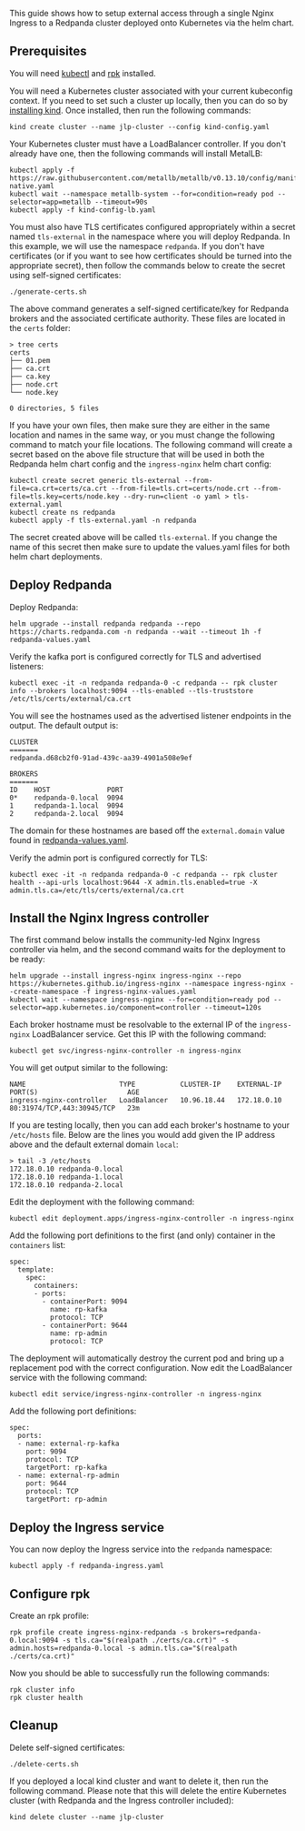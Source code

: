 This guide shows how to setup external access through a single Nginx Ingress to a Redpanda cluster deployed onto Kubernetes via the helm chart.

## Prerequisites

You will need [kubectl](https://kubernetes.io/docs/tasks/tools/install-kubectl-linux/) and [rpk](https://docs.redpanda.com/current/get-started/rpk-install/) installed.

You will need a Kubernetes cluster associated with your current kubeconfig context. If you need to set such a cluster up locally, then you can do so by [installing kind](https://kind.sigs.k8s.io/docs/user/quick-start/#installing-from-release-binaries). Once installed, then run the following commands:

```
kind create cluster --name jlp-cluster --config kind-config.yaml
```

Your Kubernetes cluster must have a LoadBalancer controller. If you don't already have one, then the following commands will install MetalLB:

```
kubectl apply -f https://raw.githubusercontent.com/metallb/metallb/v0.13.10/config/manifests/metallb-native.yaml
kubectl wait --namespace metallb-system --for=condition=ready pod --selector=app=metallb --timeout=90s
kubectl apply -f kind-config-lb.yaml
```

You must also have TLS certificates configured appropriately within a secret named `tls-external` in the namespace where you will deploy Redpanda. In this example, we will use the namespace `redpanda`. If you don't have certificates (or if you want to see how certificates should be turned into the appropriate secret), then follow the commands below to create the secret using self-signed certificates:

```
./generate-certs.sh
```

The above command generates a self-signed certificate/key for Redpanda brokers and the associated certificate authority. These files are located in the `certs` folder:

```
> tree certs
certs
├── 01.pem
├── ca.crt
├── ca.key
├── node.crt
└── node.key

0 directories, 5 files
```

If you have your own files, then make sure they are either in the same location and names in the same way, or you must change the following command to match your file locations. The following command will create a secret based on the above file structure that will be used in both the Redpanda helm chart config and the `ingress-nginx` helm chart config:

```
kubectl create secret generic tls-external --from-file=ca.crt=certs/ca.crt --from-file=tls.crt=certs/node.crt --from-file=tls.key=certs/node.key --dry-run=client -o yaml > tls-external.yaml
kubectl create ns redpanda
kubectl apply -f tls-external.yaml -n redpanda
```

The secret created above will be called `tls-external`. If you change the name of this secret then make sure to update the values.yaml files for both helm chart deployments.

## Deploy Redpanda

Deploy Redpanda:

```
helm upgrade --install redpanda redpanda --repo https://charts.redpanda.com -n redpanda --wait --timeout 1h -f redpanda-values.yaml
```

Verify the kafka port is configured correctly for TLS and advertised listeners:

```
kubectl exec -it -n redpanda redpanda-0 -c redpanda -- rpk cluster info --brokers localhost:9094 --tls-enabled --tls-truststore /etc/tls/certs/external/ca.crt
```

You will see the hostnames used as the advertised listener endpoints in the output. The default output is:

```
CLUSTER
=======
redpanda.d68cb2f0-91ad-439c-aa39-4901a508e9ef

BROKERS
=======
ID    HOST              PORT
0*    redpanda-0.local  9094
1     redpanda-1.local  9094
2     redpanda-2.local  9094
```

The domain for these hostnames are based off the `external.domain` value found in [redpanda-values.yaml](./redpanda-values.yaml#L7).

Verify the admin port is configured correctly for TLS:

```
kubectl exec -it -n redpanda redpanda-0 -c redpanda -- rpk cluster health --api-urls localhost:9644 -X admin.tls.enabled=true -X admin.tls.ca=/etc/tls/certs/external/ca.crt
```

## Install the Nginx Ingress controller

The first command below installs the community-led Nginx Ingress controller via helm, and the second command waits for the deployment to be ready:

```
helm upgrade --install ingress-nginx ingress-nginx --repo https://kubernetes.github.io/ingress-nginx --namespace ingress-nginx --create-namespace -f ingress-nginx-values.yaml
kubectl wait --namespace ingress-nginx --for=condition=ready pod --selector=app.kubernetes.io/component=controller --timeout=120s
```

Each broker hostname must be resolvable to the external IP of the `ingress-nginx` LoadBalancer service. Get this IP with the following command:

```
kubectl get svc/ingress-nginx-controller -n ingress-nginx
```

You will get output similar to the following:

```
NAME                       TYPE           CLUSTER-IP    EXTERNAL-IP   PORT(S)                      AGE
ingress-nginx-controller   LoadBalancer   10.96.18.44   172.18.0.10   80:31974/TCP,443:30945/TCP   23m
```

If you are testing locally, then you can add each broker's hostname to your `/etc/hosts` file. Below are the lines you would add given the IP address above and the default external domain `local`:

```
> tail -3 /etc/hosts
172.18.0.10 redpanda-0.local
172.18.0.10 redpanda-1.local
172.18.0.10 redpanda-2.local
```

Edit the deployment with the following command:

```
kubectl edit deployment.apps/ingress-nginx-controller -n ingress-nginx
```

Add the following port definitions to the first (and only) container in the `containers` list:

```
spec:
  template:
    spec:
      containers:
      - ports:
        - containerPort: 9094
          name: rp-kafka
          protocol: TCP
        - containerPort: 9644
          name: rp-admin
          protocol: TCP
```

The deployment will automatically destroy the current pod and bring up a replacement pod with the correct configuration. Now edit the LoadBalancer service with the following command:

```
kubectl edit service/ingress-nginx-controller -n ingress-nginx
```

Add the following port definitions:

```
spec:
  ports:
  - name: external-rp-kafka
    port: 9094
    protocol: TCP
    targetPort: rp-kafka
  - name: external-rp-admin
    port: 9644
    protocol: TCP
    targetPort: rp-admin
```

## Deploy the Ingress service

You can now deploy the Ingress service into the `redpanda` namespace:

```
kubectl apply -f redpanda-ingress.yaml
```

## Configure rpk

Create an rpk profile:

```
rpk profile create ingress-nginx-redpanda -s brokers=redpanda-0.local:9094 -s tls.ca="$(realpath ./certs/ca.crt)" -s admin.hosts=redpanda-0.local -s admin.tls.ca="$(realpath ./certs/ca.crt)"
```

Now you should be able to successfully run the following commands:

```
rpk cluster info
rpk cluster health
```

## Cleanup

Delete self-signed certificates:

```
./delete-certs.sh
```

If you deployed a local kind cluster and want to delete it, then run the following command. Please note that this will delete the entire Kubernetes cluster (with Redpanda and the Ingress controller included):

```
kind delete cluster --name jlp-cluster
```
